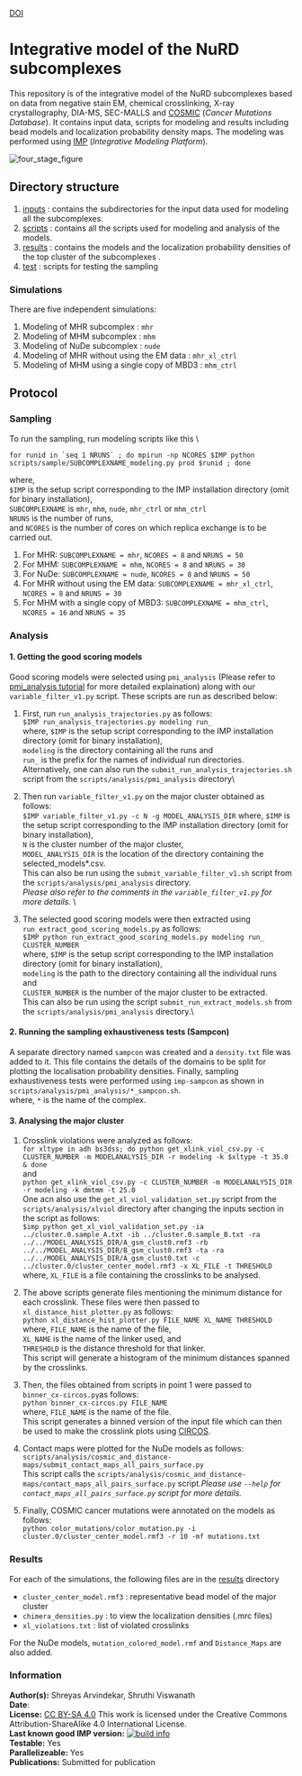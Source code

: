 [DOI](https://doi.org/10.1101/2021.11.25.469965)

# Integrative model of the NuRD subcomplexes

This repository is of the integrative model of the NuRD subcomplexes based on data from negative stain EM, chemical crosslinking, X-ray crystallography, DIA-MS, SEC-MALLS and [COSMIC](https://cancer.sanger.ac.uk/cosmic) (*Cancer Mutations Database*). It contains input data, scripts for modeling and results including bead models and localization probability density maps. The modeling was performed using [IMP](https://integrativemodeling.org) (*Integrative Modeling Platform*).

![four_stage_figure](https://user-images.githubusercontent.com/8314735/165240737-c960c153-6af9-4014-9d76-32bc8c01cd03.png)


## Directory structure
1. [inputs](inputs/) : contains the subdirectories for the input data used for modeling all the subcomplexes.
2. [scripts](scripts/) : contains all the scripts used for modeling and analysis of the models.
3. [results](results/) : contains the models and the localization probability densities of the top cluster of the subcomplexes .
4. [test](test/) : scripts for testing the sampling


### Simulations
There are five independent simulations:
1. Modeling of MHR subcomplex : `mhr`
2. Modeling of MHM subcomplex : `mhm`
3. Modeling of NuDe subcomplex : `nude`
4. Modeling of MHR without using the EM data : `mhr_xl_ctrl`
5. Modeling of MHM using a single copy of MBD3 : `mhm_ctrl`

## Protocol
### Sampling
To run the sampling, run modeling scripts like this \
```
for runid in `seq 1 NRUNS` ; do mpirun -np NCORES $IMP python scripts/sample/SUBCOMPLEXNAME_modeling.py prod $runid ; done
```

where, \
`$IMP` is the setup script corresponding to the IMP installation directory (omit for binary installation), \
`SUBCOMPLEXNAME` is `mhr`, `mhm`, `nude`, `mhr_ctrl` or `mhm_ctrl` \
`NRUNS` is the number of runs, \
and `NCORES` is the number of cores on which replica exchange is to be carried out.

1. For MHR: ```SUBCOMPLEXNAME = mhr```, ```NCORES = 8``` and ```NRUNS = 50 ```
2. For MHM: ```SUBCOMPLEXNAME = mhm```, ```NCORES = 8``` and ```NRUNS = 30 ```
3. For NuDe: ```SUBCOMPLEXNAME = nude```, ```NCORES = 8``` and ```NRUNS = 50 ```
4. For MHR without using the EM data: ```SUBCOMPLEXNAME = mhr_xl_ctrl```, ```NCORES = 8``` and ```NRUNS = 30 ```
5. For MHM with a single copy of MBD3: ```SUBCOMPLEXNAME = mhm_ctrl```, ```NCORES = 16``` and ```NRUNS = 35 ```


### Analysis
#### 1. Getting the good scoring models
  Good scoring models were selected using `pmi_analysis` (Please refer to [pmi_analysis tutorial](https://github.com/salilab/PMI_analysis) for more detailed explaination) along with our `variable_filter_v1.py` script. These scripts are run as described below:
  1. First, run `run_analysis_trajectories.py` as follows:\
      `$IMP run_analysis_trajectories.py modeling run_ `\
      where, `$IMP` is the setup script corresponding to the IMP installation directory (omit for binary installation), \
      `modeling` is the directory containing all the runs and \
      `run_` is the prefix for the names of individual run directories.\
      Alternatively, one can also run the `submit_run_analysis_trajectories.sh` script from the `scripts/analysis/pmi_analysis` directory\

  2. Then run `variable_filter_v1.py` on the major cluster obtained as follows: \
      `$IMP variable_filter_v1.py -c N -g MODEL_ANALYSIS_DIR`
      where, `$IMP` is the setup script corresponding to the IMP installation directory (omit for binary installation), \
      `N` is the cluster number of the major cluster, \
      `MODEL_ANALYSIS_DIR` is the location of the directory containing the selected_models*.csv. \
      This can also be run using the `submit_variable_filter_v1.sh` script from the `scripts/analysis/pmi_analysis` directory.\
  _Please also refer to the comments in the `variable_filter_v1.py` for more details._ \

  4. The selected good scoring models were then extracted using `run_extract_good_scoring_models.py` as follows: \
      `$IMP python run_extract_good_scoring_models.py modeling run_ CLUSTER_NUMBER` \
      where, `$IMP` is the setup script corresponding to the IMP installation directory (omit for binary installation), \
      `modeling` is the path to the directory containing all the individual runs and \
      `CLUSTER_NUMBER` is the number of the major cluster to be extracted.\
      This can also be run using the script `submit_run_extract_models.sh` from the `scripts/analysis/pmi_analysis` directory.\

#### 2. Running the sampling exhaustiveness tests (Sampcon)
A separate directory named `sampcon` was created and a `density.txt` file was added to it. This file contains the details of the domains to be split for plotting the localisation probability densities. Finally, sampling exhaustiveness tests were performed using `imp-sampcon` as shown in `scripts/analysis/pmi_analysis/*_sampcon.sh`. \
where, `*` is the name of the complex.

#### 3. Analysing the major cluster
  1. Crosslink violations were analyzed as follows: \
      `for xltype in adh bs3dss; do python get_xlink_viol_csv.py -c CLUSTER_NUMBER -m MODELANALYSIS_DIR -r modeling -k $xltype -t 35.0 & done` \
      and \
      `python get_xlink_viol_csv.py -c CLUSTER_NUMBER -m MODELANALYSIS_DIR -r modeling -k dmtmm -t 25.0` \
      One acn also use the `get_xl_viol_validation_set.py` script from the `scripts/analysis/xlviol` directory after changing the inputs section in the script as follows: \
      `$imp python get_xl_viol_validation_set.py -ia ../cluster.0.sample_A.txt -ib ../cluster.0.sample_B.txt -ra ../../MODEL_ANALYSIS_DIR/A_gsm_clust0.rmf3 -rb ../../MODEL_ANALYSIS_DIR/B_gsm_clust0.rmf3 -ta -ra ../../MODEL_ANALYSIS_DIR/A_gsm_clust0.txt -c ../cluster.0/cluster_center_model.rmf3 -x XL_FILE -t THRESHOLD` \
      where, `XL_FILE` is a file containing the crosslinks to be analysed.

  2. The above scripts generate files mentioning the minimum distance for each crosslink. These files were then passed to `xl_distance_hist_plotter.py` as follows: \
     `python xl_distance_hist_plotter.py FILE_NAME XL_NAME THRESHOLD` \
     where, `FILE_NAME` is the name of the file,\
     `XL_NAME` is the name of the linker used, and \
     `THRESHOLD` is the distance threshold for that linker. \
     This script will generate a histogram of the minimum distances spanned by the crosslinks.

  3. Then, the files obtained from scripts in point 1 were passed to `binner_cx-circos.py`as follows: \
     `python binner_cx-circos.py FILE_NAME` \
     where, `FILE_NAME` is the name of the file. \
     This script generates a binned version of the input file which can then be used to make the crosslink plots using [CIRCOS](http://cx-circos.net/).

  4. Contact maps were plotted for the NuDe models as follows:
      `scripts/analysis/cosmic_and_distance-maps/submit_contact_maps_all_pairs_surface.py` \
      This script calls the `scripts/analysis/cosmic_and_distance-maps/contact_maps_all_pairs_surface.py` script._Please use `--help` for `contact_maps_all_pairs_surface.py` script for more details._

  3. Finally, COSMIC cancer mutations were annotated on the models as follows: \
      `python color_mutations/color_mutation.py -i cluster.0/cluster_center_model.rmf3 -r 10 -mf mutations.txt`


### Results

For each of the simulations, the following files are in the [results](results/) directory
* `cluster_center_model.rmf3` : representative bead model of the major cluster
* `chimera_densities.py` : to view the localization densities (.mrc files)
* `xl_violations.txt` : list of violated crosslinks

For the NuDe models, `mutation_colored_model.rmf` and `Distance_Maps` are also added.

### Information
**Author(s):** Shreyas Arvindekar, Shruthi Viswanath\
**Date**: \
**License:** [CC BY-SA 4.0](https://creativecommons.org/licenses/by-sa/4.0/)
This work is licensed under the Creative Commons Attribution-ShareAlike 4.0
International License.\
**Last known good IMP version:** [![build info](https://integrativemodeling.org/systems/35/badge.svg?branch=main)](https://integrativemodeling.org/systems/) \
**Testable:** Yes\
**Parallelizeable:** Yes\
**Publications:** Submitted for publication
